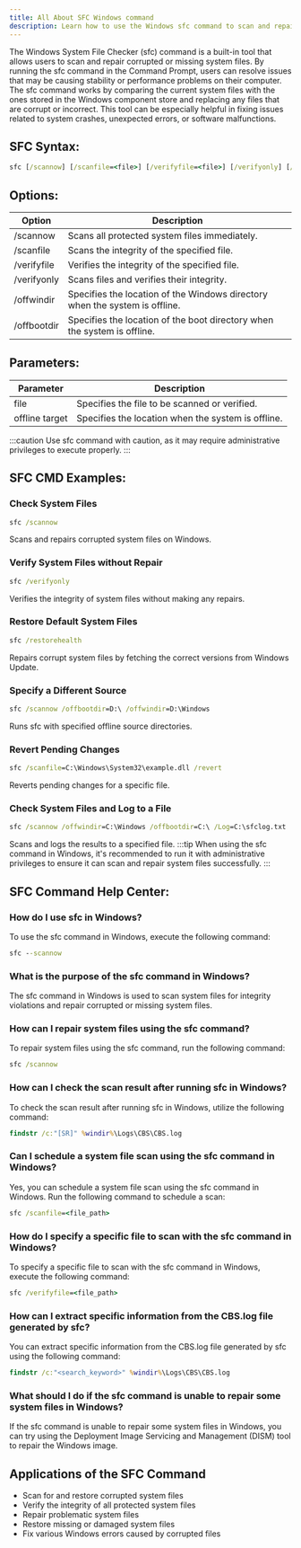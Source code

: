 ```yaml
---
title: All About SFC Windows command
description: Learn how to use the Windows sfc command to scan and repair system files. Ensure your computer's stability and performance with this built-in tool.
---
```


The Windows System File Checker (sfc) command is a built-in tool that allows users to scan and repair corrupted or missing system files. By running the sfc command in the Command Prompt, users can resolve issues that may be causing stability or performance problems on their computer. The sfc command works by comparing the current system files with the ones stored in the Windows component store and replacing any files that are corrupt or incorrect. This tool can be especially helpful in fixing issues related to system crashes, unexpected errors, or software malfunctions.

## SFC Syntax:
```cmd
sfc [/scannow] [/scanfile=<file>] [/verifyfile=<file>] [/verifyonly] [/offwindir=<offline target> /offbootdir=<offline target>]
```

## Options:
| Option       | Description                                     |
|--------------|-------------------------------------------------|
| /scannow     | Scans all protected system files immediately.    |
| /scanfile    | Scans the integrity of the specified file.       |
| /verifyfile  | Verifies the integrity of the specified file.    |
| /verifyonly  | Scans files and verifies their integrity.        |
| /offwindir   | Specifies the location of the Windows directory when the system is offline. |
| /offbootdir  | Specifies the location of the boot directory when the system is offline.    |

## Parameters:
| Parameter         | Description                                     |
|-------------------|-------------------------------------------------|
| file              | Specifies the file to be scanned or verified.   |
| offline target    | Specifies the location when the system is offline. |
 
:::caution
Use sfc command with caution, as it may require administrative privileges to execute properly.
:::
## SFC CMD Examples:
### Check System Files
```cmd
sfc /scannow
```
Scans and repairs corrupted system files on Windows.

### Verify System Files without Repair
```cmd
sfc /verifyonly
```
Verifies the integrity of system files without making any repairs.

### Restore Default System Files
```cmd
sfc /restorehealth
```
Repairs corrupt system files by fetching the correct versions from Windows Update.

### Specify a Different Source
```cmd
sfc /scannow /offbootdir=D:\ /offwindir=D:\Windows
```
Runs sfc with specified offline source directories.

### Revert Pending Changes
```cmd
sfc /scanfile=C:\Windows\System32\example.dll /revert
```
Reverts pending changes for a specific file.

### Check System Files and Log to a File
```cmd
sfc /scannow /offwindir=C:\Windows /offbootdir=C:\ /Log=C:\sfclog.txt
```
Scans and logs the results to a specified file.
:::tip
When using the sfc command in Windows, it's recommended to run it with administrative privileges to ensure it can scan and repair system files successfully.
:::

## SFC Command Help Center:
### How do I use sfc in Windows?
To use the sfc command in Windows, execute the following command:
```cmd
sfc --scannow
```

### What is the purpose of the sfc command in Windows?
The sfc command in Windows is used to scan system files for integrity violations and repair corrupted or missing system files.

### How can I repair system files using the sfc command?
To repair system files using the sfc command, run the following command:
```cmd
sfc /scannow
```

### How can I check the scan result after running sfc in Windows?
To check the scan result after running sfc in Windows, utilize the following command:
```cmd
findstr /c:"[SR]" %windir%\Logs\CBS\CBS.log
```

### Can I schedule a system file scan using the sfc command in Windows?
Yes, you can schedule a system file scan using the sfc command in Windows. Run the following command to schedule a scan:
```cmd
sfc /scanfile=<file_path>
```

### How do I specify a specific file to scan with the sfc command in Windows?
To specify a specific file to scan with the sfc command in Windows, execute the following command:
```cmd
sfc /verifyfile=<file_path>
```

### How can I extract specific information from the CBS.log file generated by sfc?
You can extract specific information from the CBS.log file generated by sfc using the following command:
```cmd
findstr /c:"<search_keyword>" %windir%\Logs\CBS\CBS.log
```

### What should I do if the sfc command is unable to repair some system files in Windows?
If the sfc command is unable to repair some system files in Windows, you can try using the Deployment Image Servicing and Management (DISM) tool to repair the Windows image.

## Applications of the SFC Command

- Scan for and restore corrupted system files
- Verify the integrity of all protected system files  
- Repair problematic system files
- Restore missing or damaged system files
- Fix various Windows errors caused by corrupted files